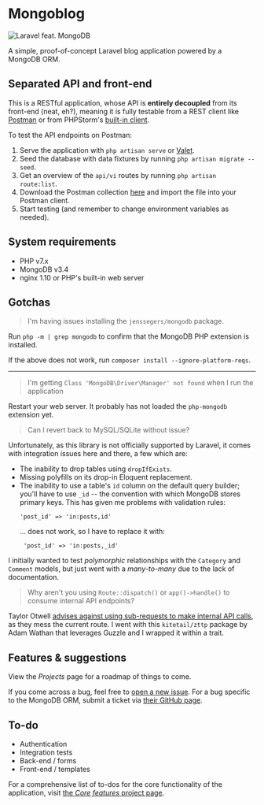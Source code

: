 # Mongoblog

![Laravel feat. MongoDB](https://jenssegers.com/uploads/images/l4mongo.png.pagespeed.ce.KOh2Dt4xBA.png)

A simple, proof-of-concept Laravel blog application powered by a MongoDB ORM.

## Separated API and front-end

This is a RESTful application, whose API is **entirely decoupled** from its front-end (neat, eh?), meaning it is fully testable from a REST client like [Postman](https://www.getpostman.com/) or from PHPStorm's [built-in client](https://www.jetbrains.com/help/phpstorm/rest-client-tool-window.html).

To test the API endpoints on Postman:

1. Serve the application with `php artisan serve` or [Valet](https://laravel.com/docs/5.4/valet).
1. Seed the database with data fixtures by running `php artisan migrate --seed`.
1. Get an overview of the `api/vi` routes by running `php artisan route:list`.
1. Download the Postman collection [here](https://gist.githubusercontent.com/jpcaparas/8277c34d975c5bcd2934664e2eee97a8/raw/bcdfedb9c3c87d962b789799950ef574ae3fb7ec/Mongoblog.postman_collection.json) and import the file into your Postman client.
1. Start testing (and remember to change environment variables as needed).

## System requirements

- PHP v7.x
- MongoDB v3.4
- nginx 1.10 or PHP's built-in web server

## Gotchas

> I'm having issues installing the `jenssegers/mongodb` package.

Run `php -m | grep mongodb` to confirm that the MongoDB PHP extension is installed.

If the above does not work, run `composer install --ignore-platform-reqs`.

---

> I'm getting `Class 'MongoDB\Driver\Manager' not found` when I run the application

Restart your web server. It probably has not loaded the `php-mongodb` extension yet.

> Can I revert back to MySQL/SQLite without issue?

Unfortunately, as this library is not officially supported by Laravel, it comes with integration issues here and there, a few which are:

- The inability to drop tables using `dropIfExists`.
- Missing polyfills on its drop-in Eloquent replacement.
- The inability to use a table's `id` column on the default query builder; you'll have to use `_id` -- the convention with which MongoDB stores primary keys. This has given me problems with validation rules:
  ```
  'post_id' => 'in:posts,id'
  ```
  ... does not work, so I have to replace it with:
  ```
   'post_id' => 'in:posts,_id'
  ```

I initially wanted to test _polymorphic_ relationships with the `Category` and `Comment` models, but just went with a _many-to-many_ due to the lack of documentation.

> Why aren't you using `Route::dispatch()` or `app()->handle()` to consume internal API endpoints?

Taylor Otwell [advises against using sub-requests to make internal API calls](https://github.com/laravel/framework/pull/5886#issuecomment-57627117), as they mess the current route. I went with this `kitetail/zttp` package by Adam Wathan that leverages Guzzle and I wrapped it within a trait.

## Features & suggestions

View the _Projects_ page for a roadmap of things to come.

If you come across a bug, feel free to [open a new issue](https://github.com/jpcaparas/mongoblog/issues/new). For a bug specific to the MongoDB ORM, submit a ticket via [their GitHub page](https://github.com/jenssegers/laravel-mongodb).


## To-do

- Authentication
- Integration tests
- Back-end / forms
- Front-end / templates

For a comprehensive list of to-dos for the core functionality of the application, visit [the _Core features_ project page](https://github.com/jpcaparas/mongoblog/projects/1).
